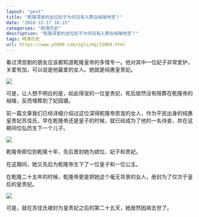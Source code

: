 ```yaml
---
layout: "post"
title: "乾隆深爱的这位妃子为何没有入葬在裕陵地宫？"
date: "2018-12-17 16:15"
categories: "明清历史"
description: "乾隆深爱的这位妃子为何没有入葬在裕陵地宫？"
tags: 明清历史
url: https://www.y5000.com/zgls/mq/11069.html
---
```






看过清宫剧的朋友应该都知道乾隆皇帝的多情专一。他对其中一位妃子非常爱护，关爱有加，可以说是他最爱的女人。她就是纯惠皇贵妃。

![](https://img.y5000.com/uploads/allimg/170117/14021910W-0.jpg)

可是，让人想不明白的是，如此得宠的一位皇贵妃，死后居然没有陪葬在乾隆帝的裕陵，反而埋葬到了妃园寝。

前一篇文章我们已经详细介绍过这位深得乾隆帝恩宠的女人，作为平民出身的纯惠皇贵妃苏佳氏，早在乾隆帝还是皇子的时候，就已经成为了他的一名侍妾，并在这期间位弘历生下一个儿子。

![](https://img.y5000.com/uploads/allimg/170117/1402194920-1.jpg)

乾隆帝即位到乾隆十年，先后晋封她为嫔位、妃子和贵妃。

在这期间，她又先后为乾隆帝生下了一位皇子和一位公主。

在乾隆二十五年的时候，乾隆帝更是把她这个毫无背景的女人，册封为了仅次于皇后的皇贵妃。

![](https://img.y5000.com/uploads/allimg/170117/14021920C-2.jpg)

可是，就在苏佳氏被封为皇贵妃之后的第二十五天，她居然因病去世了。
